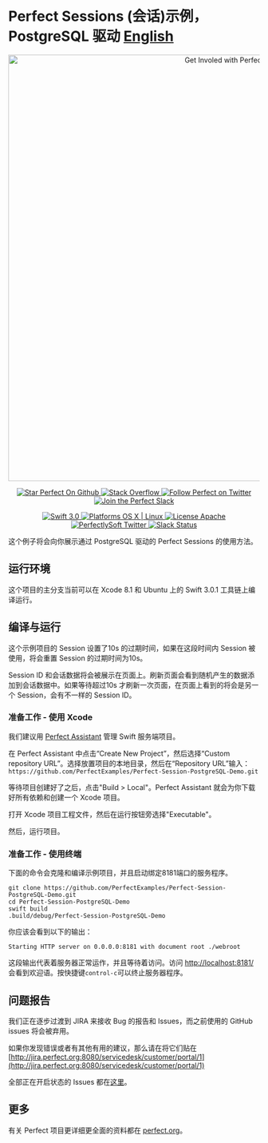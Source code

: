 # Perfect Sessions (会话)示例，PostgreSQL 驱动 [English](README.md)

<p align="center">

<a href="http://perfect.org/get-involved.html" target="_blank">
    <img src="http://perfect.org/assets/github/perfect_github_2_0_0.jpg" alt="Get Involed with Perfect!" width="854" />
</a>

</p>

<p align="center">

<a href="https://github.com/PerfectlySoft/Perfect" target="_blank">
    <img src="http://www.perfect.org/github/Perfect_GH_button_1_Star.jpg" alt="Star Perfect On Github" />
</a>  
<a href="http://stackoverflow.com/questions/tagged/perfect" target="_blank">
    <img src="http://www.perfect.org/github/perfect_gh_button_2_SO.jpg" alt="Stack Overflow" />
</a>  
<a href="https://twitter.com/perfectlysoft" target="_blank">
    <img src="http://www.perfect.org/github/Perfect_GH_button_3_twit.jpg" alt="Follow Perfect on Twitter" />
</a>  
<a href="http://perfect.ly" target="_blank">
    <img src="http://www.perfect.org/github/Perfect_GH_button_4_slack.jpg" alt="Join the Perfect Slack" />
</a>

</p>

<p align="center">

<a href="https://developer.apple.com/swift/" target="_blank">
    <img src="https://img.shields.io/badge/Swift-3.0-orange.svg?style=flat" alt="Swift 3.0">
</a>
<a href="https://developer.apple.com/swift/" target="_blank">
    <img src="https://img.shields.io/badge/Platforms-OS%20X%20%7C%20Linux%20-lightgray.svg?style=flat" alt="Platforms OS X | Linux">
</a>
<a href="http://perfect.org/licensing.html" target="_blank">
    <img src="https://img.shields.io/badge/License-Apache-lightgrey.svg?style=flat" alt="License Apache">
</a>
<a href="http://twitter.com/PerfectlySoft" target="_blank">
    <img src="https://img.shields.io/badge/Twitter-@PerfectlySoft-blue.svg?style=flat" alt="PerfectlySoft Twitter">
</a>
<a href="http://perfect.ly" target="_blank">
    <img src="http://perfect.ly/badge.svg" alt="Slack Status">
</a>

</p>

   

这个例子将会向你展示通过 PostgreSQL 驱动的 Perfect Sessions 的使用方法。

## 运行环境

这个项目的主分支当前可以在 Xcode 8.1 和 Ubuntu 上的 Swift 3.0.1 工具链上编译运行。

## 编译与运行

这个示例项目的 Session 设置了10s 的过期时间，如果在这段时间内 Session 被使用，将会重置 Session 的过期时间为10s。

Session ID 和会话数据将会被展示在页面上。刷新页面会看到随机产生的数据添加到会话数据中。如果等待超过10s 才刷新一次页面，在页面上看到的将会是另一个 Session，会有不一样的 Session ID。

### 准备工作 - 使用 Xcode

我们建议用 [Perfect Assistant](http://perfect.org/en/assistant/) 管理 Swift 服务端项目。

在 Perfect Assistant 中点击“Create New Project”，然后选择“Custom repository URL”。选择放置项目的本地目录，然后在“Repository URL”输入：`https://github.com/PerfectExamples/Perfect-Session-PostgreSQL-Demo.git`

等待项目创建好了之后，点击"Build > Local"。Perfect Assistant 就会为你下载好所有依赖和创建一个 Xcode 项目。

打开 Xcode 项目工程文件，然后在运行按钮旁选择"Executable"。

然后，运行项目。

### 准备工作 - 使用终端

下面的命令会克隆和编译示例项目，并且启动绑定8181端口的服务程序。

```
git clone https://github.com/PerfectExamples/Perfect-Session-PostgreSQL-Demo.git
cd Perfect-Session-PostgreSQL-Demo
swift build
.build/debug/Perfect-Session-PostgreSQL-Demo
```

你应该会看到以下的输出：

```
Starting HTTP server on 0.0.0.0:8181 with document root ./webroot
```

这段输出代表着服务器正常运作，并且等待着访问。访问 [http://localhost:8181/](http://127.0.0.1:8181/) 会看到欢迎语。按快捷键`control-c`可以终止服务器程序。

## 问题报告

我们正在逐步过渡到 JIRA 来接收 Bug 的报告和 Issues，而之前使用的 GitHub issues 将会被弃用。

如果你发现错误或者有其他有用的建议，那么请在将它们贴在 [http://jira.perfect.org:8080/servicedesk/customer/portal/1](http://jira.perfect.org:8080/servicedesk/customer/portal/1) 

全部正在开启状态的 Issues 都在[这里](http://jira.perfect.org:8080/projects/ISS/issues)。

## 更多

有关 Perfect 项目更详细更全面的资料都在 [perfect.org](http://perfect.org/)。
